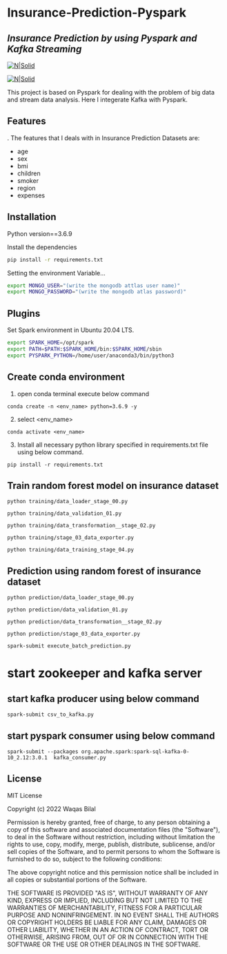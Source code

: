# Insurance-Prediction-Pyspark
## _Insurance Prediction by using Pyspark and Kafka Streaming_

[![N|Solid](https://www.snaplogic.com/wp-content/uploads/2016/05/kafka-logo-600x390.jpg)](https://kafka.apache.org/)

[![N|Solid](https://upload.wikimedia.org/wikipedia/commons/thumb/f/f3/Apache_Spark_logo.svg/1200px-Apache_Spark_logo.svg.png)](https://spark.apache.org/)

This project is based on Pyspark for dealing with the problem of big data and stream data analysis. Here I integerate Kafka with Pyspark.


## Features

. The features that I deals with in Insurance Prediction Datasets are:

- age
- sex
- bmi
- children
- smoker
- region
- expenses



## Installation

Python version==3.6.9

Install the dependencies

```sh
pip install -r requirements.txt
```

Setting the environment Variable...

```sh
export MONGO_USER="(write the mongodb attlas user name)"
export MONGO_PASSWORD="(write the mongodb atlas password)"
```

## Plugins

Set Spark environment in Ubuntu 20.04 LTS.
```sh
export SPARK_HOME=/opt/spark
export PATH=$PATH:$SPARK_HOME/bin:$SPARK_HOME/sbin
export PYSPARK_PYTHON=/home/user/anaconda3/bin/python3
```

## Create conda environment 

1. open conda terminal execute below command

```buildoutcfg
conda create -n <env_name> python=3.6.9 -y
```

2. select <env_name>
```buildoutcfg
conda activate <env_name>
```
3. Install all necessary python library specified in requirements.txt file using below command.
```buildoutcfg
pip install -r requirements.txt
```

## Train random forest model on insurance dataset
```buildoutcfg
python training/data_loader_stage_00.py
```
```buildoutcfg
python training/data_validation_01.py
```
```buildoutcfg
python training/data_transformation__stage_02.py
```
```buildoutcfg
python training/stage_03_data_exporter.py
```
```buildoutcfg
python training/data_training_stage_04.py
```

## Prediction using random forest of insurance dataset
```buildoutcfg
python prediction/data_loader_stage_00.py
```
```buildoutcfg
python prediction/data_validation_01.py
```
```buildoutcfg
python prediction/data_transformation__stage_02.py
```
```buildoutcfg
python prediction/stage_03_data_exporter.py
```
```buildoutcfg
spark-submit execute_batch_prediction.py
```



# start zookeeper and kafka server



## start kafka producer using below command
```buildoutcfg
spark-submit csv_to_kafka.py
```

## start pyspark consumer using below command
```buildoutcfg
spark-submit --packages org.apache.spark:spark-sql-kafka-0-10_2.12:3.0.1  kafka_consumer.py
```
## License

MIT License

Copyright (c) 2022 Waqas Bilal

Permission is hereby granted, free of charge, to any person obtaining a copy
of this software and associated documentation files (the "Software"), to deal
in the Software without restriction, including without limitation the rights
to use, copy, modify, merge, publish, distribute, sublicense, and/or sell
copies of the Software, and to permit persons to whom the Software is
furnished to do so, subject to the following conditions:

The above copyright notice and this permission notice shall be included in all
copies or substantial portions of the Software.

THE SOFTWARE IS PROVIDED "AS IS", WITHOUT WARRANTY OF ANY KIND, EXPRESS OR
IMPLIED, INCLUDING BUT NOT LIMITED TO THE WARRANTIES OF MERCHANTABILITY,
FITNESS FOR A PARTICULAR PURPOSE AND NONINFRINGEMENT. IN NO EVENT SHALL THE
AUTHORS OR COPYRIGHT HOLDERS BE LIABLE FOR ANY CLAIM, DAMAGES OR OTHER
LIABILITY, WHETHER IN AN ACTION OF CONTRACT, TORT OR OTHERWISE, ARISING FROM,
OUT OF OR IN CONNECTION WITH THE SOFTWARE OR THE USE OR OTHER DEALINGS IN THE
SOFTWARE.


[//]: # (These are reference links used in the body of this note and get stripped out when the markdown processor does its job. There is no need to format nicely because it shouldn't be seen. Thanks SO - http://stackoverflow.com/questions/4823468/store-comments-in-markdown-syntax)

   [dill]: <https://github.com/joemccann/dillinger>
   [git-repo-url]: <https://github.com/joemccann/dillinger.git>
   [john gruber]: <http://daringfireball.net>
   [df1]: <http://daringfireball.net/projects/markdown/>
   [markdown-it]: <https://github.com/markdown-it/markdown-it>
   [Ace Editor]: <http://ace.ajax.org>
   [node.js]: <http://nodejs.org>
   [Twitter Bootstrap]: <http://twitter.github.com/bootstrap/>
   [jQuery]: <http://jquery.com>
   [@tjholowaychuk]: <http://twitter.com/tjholowaychuk>
   [express]: <http://expressjs.com>
   [AngularJS]: <http://angularjs.org>
   [Gulp]: <http://gulpjs.com>

   [PlDb]: <https://github.com/joemccann/dillinger/tree/master/plugins/dropbox/README.md>
   [PlGh]: <https://github.com/joemccann/dillinger/tree/master/plugins/github/README.md>
   [PlGd]: <https://github.com/joemccann/dillinger/tree/master/plugins/googledrive/README.md>
   [PlOd]: <https://github.com/joemccann/dillinger/tree/master/plugins/onedrive/README.md>
   [PlMe]: <https://github.com/joemccann/dillinger/tree/master/plugins/medium/README.md>
   [PlGa]: <https://github.com/RahulHP/dillinger/blob/master/plugins/googleanalytics/README.md>
